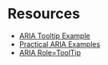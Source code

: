 Resources
==========

- [ARIA Tooltip Example](http://accessibility.athena-ict.com/aria/examples/tooltip.shtml)
- [Practical ARIA Examples](http://heydonworks.com/practical_aria_examples/)
- [ARIA Role=ToolTip](http://pauljadam.com/demos/aria-role-tooltip.html)